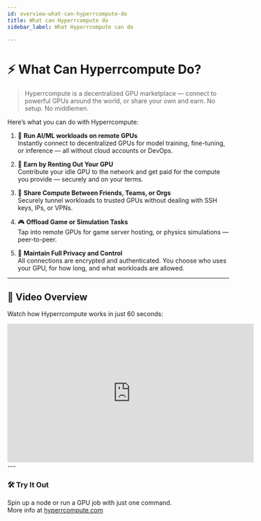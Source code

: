 ```yaml
---
id: overview-what-can-hyperrcompute-do
title: What can Hyperrcompute do
sidebar_label: What Hyperrcompute can do

---
```

# ⚡ What Can Hyperrcompute Do?

> Hyperrcompute is a decentralized GPU marketplace — connect to powerful GPUs around the world, or share your own and earn. No setup. No middlemen.

Here’s what you can do with Hyperrcompute:

1. 🧠 **Run AI/ML workloads on remote GPUs**  
   Instantly connect to decentralized GPUs for model training, fine-tuning, or inference — all without cloud accounts or DevOps.

2. 💸 **Earn by Renting Out Your GPU**  
   Contribute your idle GPU to the network and get paid for the compute you provide — securely and on your terms.

3. 🔄 **Share Compute Between Friends, Teams, or Orgs**  
   Securely tunnel workloads to trusted GPUs without dealing with SSH keys, IPs, or VPNs.

4. 🎮 **Offload Game or Simulation Tasks**  
   Tap into remote GPUs for game server hosting, or physics simulations — peer-to-peer.

5. 🔐 **Maintain Full Privacy and Control**  
   All connections are encrypted and authenticated. You choose who uses your GPU, for how long, and what workloads are allowed.

---

## 🎥 Video Overview

Watch how Hyperrcompute works in just 60 seconds:

<div align="center">
  <iframe width="560" height="315" src="https://www.youtube.com/embed/YOUR_VIDEO_ID"  
    title="How Hyperrcompute Works" frameborder="0" allow="accelerometer; autoplay; clipboard-write; encrypted-media; gyroscope; picture-in-picture" allowfullscreen>
  </iframe>
</div>
---

### 🛠 Try It Out

Spin up a node or run a GPU job with just one command.  
More info at [hyperrcompute.com](http://hyperrcompute.com)
